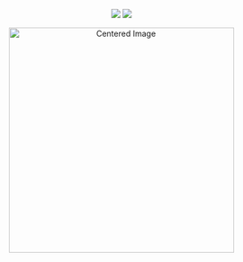 

<p align="center">
  <img src="https://komarev.com/ghpvc/?username=ZPIIDR&color=539289&style=plastic&label=🫧" />
  <img src="https://cdn.discordapp.com/attachments/1249866886687227914/1388250985419505755/IMG_5357.gif?ex=68604cfb&is=685efb7b&hm=0b43819d089249d8df945a0d1c8bbd9a1cf3524cb030b9908c73ee73f369b180&" />
</p>


<p align="center">
  <img src="https://files.catbox.moe/1csb09.png" alt="Centered Image" width="400">
</p>

